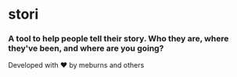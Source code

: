 # stori

### A tool to help people tell their story. Who they are, where they've been, and where are you going?

Developed with ❤️  by meburns and others
